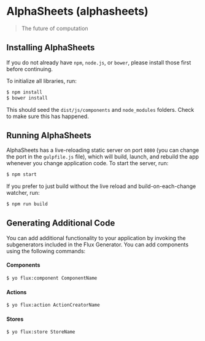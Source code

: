 
# AlphaSheets (alphasheets)

> The future of computation


## Installing AlphaSheets

If you do not already have `npm`, `node.js`, or `bower`, please install those first before continuing.

To initialize all libraries, run:

```bash
$ npm install
$ bower install
```

This should seed the `dist/js/components` and `node_modules` folders. Check to make sure this has happened.


## Running AlphaSheets

AlphaSheets has a live-reloading static server on port `8080` (you can change the port in the `gulpfile.js` file), which will build, launch, and rebuild the app whenever you change application code. To start the server, run:

```bash
$ npm start
```

If you prefer to just build without the live reload and build-on-each-change watcher, run:

```bash
$ npm run build
```


## Generating Additional Code

You can add additional functionality to your application by invoking the subgenerators included in the Flux Generator. You can add components using the following commands:

#### Components
```bash
$ yo flux:component ComponentName
```

#### Actions
```bash
$ yo flux:action ActionCreatorName
```

#### Stores
```bash
$ yo flux:store StoreName
```

